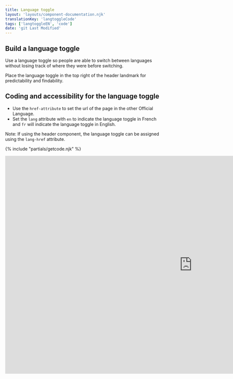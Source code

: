 ```yaml
---
title: Language toggle
layout: 'layouts/component-documentation.njk'
translationKey: 'langtoggleCode'
tags: ['langtoggleEN', 'code']
date: 'git Last Modified'
---
```


## Build a language toggle

Use a language toggle so people are able to switch between languages without losing track of where they were before switching.

Place the language toggle in the top right of the header landmark for predictability and findability.

## Coding and accessibility for the language toggle

- Use the `href-attribute` to set the url of the page in the other Official Language.
- Set the `lang` attribute with `en` to indicate the language toggle in French and `fr` will indicate the language toggle in English.

Note: If using the header component, the language toggle can be assigned using the `lang-href` attribute.

{% include "partials/getcode.njk" %}

<iframe
  title="Overview of gcds-footer properties and events."
  src="https://cds-snc.github.io/gcds-components/iframe.html?viewMode=docs&demo=true&singleStory=true&id=components-language-toggle--events-properties"
  width="1200"
  height="700"
  style="display: block; margin: 0 auto;"
  frameBorder="0"
  allow="clipboard-write"
></iframe>
